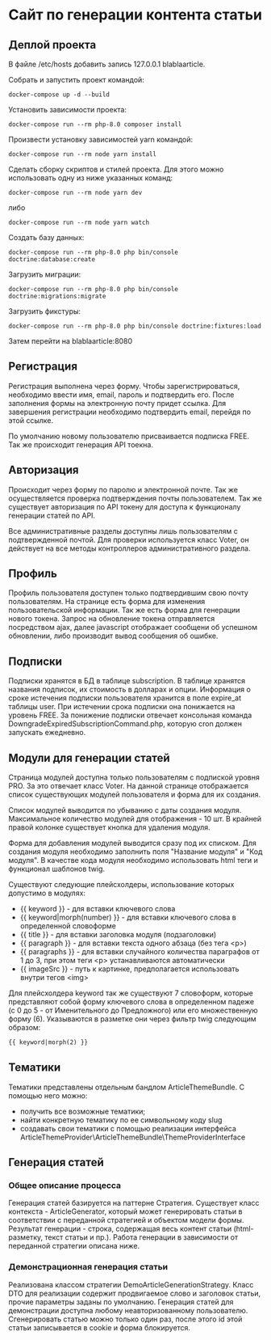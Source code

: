 # Сайт по генерации контента статьи #

## Деплой проекта ##

В файле /etc/hosts добавить запись 127.0.0.1 blablaarticle.

Собрать и запустить проект командой:
```shell
docker-compose up -d --build
```
Установить зависимости проекта:

```shell
docker-compose run --rm php-8.0 composer install
```

Произвести установку зависимостей yarn командой:
```shell
docker-compose run --rm node yarn install
```

Сделать сборку скриптов и стилей проекта. Для этого можно использовать одну из ниже указанных команд:
```shell
docker-compose run --rm node yarn dev
```
либо
```shell
docker-compose run --rm node yarn watch
```

Создать базу данных:
```shell
docker-compose run --rm php-8.0 php bin/console doctrine:database:create
```

Загрузить миграции:
```shell
docker-compose run --rm php-8.0 php bin/console doctrine:migrations:migrate
```

Загрузить фикстуры:
```shell
docker-compose run --rm php-8.0 php bin/console doctrine:fixtures:load
```

Затем перейти на blablaarticle:8080

## Регистрация ##

Регистрация выполнена через форму. Чтобы зарегистрироваться, необходимо ввести 
имя, email, пароль и подтвердить его. После заполнения формы на электронную почту 
придет ссылка. Для завершения регистрации необходимо подтвердить email, перейдя 
по этой ссылке.

По умолчанию новому пользователю присваивается подписка FREE. Так же происходит генерация 
API тоекна.

## Авторизация

Происходит через форму по паролю и электронной почте. Так же осуществляется проверка 
подтверждения почты пользователем. Так же существует авторизация по API токену для доступа 
к функционалу генерации статей по API.

Все административные разделы доступны лишь пользователям с подтвержденной почтой. Для 
проверки используется класс Voter, он действует на все методы контроллеров административного 
раздела.

## Профиль

Профиль пользователя доступен только подтвердившим свою почту пользователям. На странице
есть форма для изменения пользовательской информации. Так же есть форма для генерации нового 
токена. Запрос на обновление токена отправляется посредством ajax, далее javascript отображает
сообщени об успешном обновлении, либо производит вывод сообщения об ошибке.

## Подписки

Подписки хранятся в БД в таблице subscription. В таблице хранятся названия подписок,
их стоимость в долларах и опции. Информация о сроке истечения подписки пользователя хранится
в поле expire_at таблицы user. При истечении срока подписки она понижается на
уровень FREE. За понижение подписки отвечает консольная команда
DowngradeExpiredSubscriptionCommand.php, которую cron должен запускать ежедневно.

## Модули для генерации статей

Страница модулей доступна только пользователям с подпиской уровня PRO. За это отвечает класс Voter. 
На данной странице отображается список существующих модулей пользователя и форма для их создания.

Список модулей выводится по убыванию с даты создания модуля. Максимальное количество модулей для 
отображения - 10 шт. В крайней правой колонке существует кнопка для удаления модуля.

Форма для добавления модулей выводится сразу под их списком. Для создания модуля необходимо 
заполнить поля "Название модуля" и "Код модуля". В качестве кода модуля необходимо использовать 
html теги и функционал шаблонов twig. 

Существуют следующие плейсхолдеры, использование которых допустимо в модулях:
- {{ keyword }} - для вставки ключевого слова
- {{ keyword|morph(number) }} - для вставки ключевого слова в определенной словоформе
- {{ title }} - для вставки заголовка модуля (подзаголовки)
- {{ paragraph }} - для вставки текста одного абзаца (без тега \<p>)
- {{ paragraphs }} - для вставки случайного количества параграфов от 1 до 3, при этом 
теги \<p> устанавливаются автоматически
- {{ imageSrc }} - путь к картинке, предполагается использовать внутри тегов \<img>

Для плейсхолдера keyword так же существуют 7 словоформ, которые представляют собой форму ключевого 
слова в определенном падеже (с 0 до 5 - от Именительного до Предложного) или его множественную форму (6).
Указываются в разметке они через фильтр twig следующим образом:
```html
{{ keyword|morph(2) }}
```

## Тематики ##

Тематики представлены отдельным бандлом ArticleThemeBundle. С помощью него можно:
- получить все возможные тематики;
- найти конкретную тематику по ее символьному коду slug
- создавать свои тематики с помощью реализации интерфейса ArticleThemeProvider\ArticleThemeBundle\ThemeProviderInterface

## Генерация статей ##

### Общее описание процесса ###

Генерация статей базируется на паттерне Стратегия. Существует класс контекста - ArticleGenerator,
который может генерировать статьи в соответствии с переданной стратегией и объектом модели формы.
Результат генерации - строка, содержащая весь контент статьи (html-разметку, текст статьи и пр.). 
Работа генерации в зависимости от переданной стратегии описана ниже.

### Демонстрационная генерация статьи ###

Реализована классом стратегии DemoArticleGenerationStrategy. Класс DTO для реализации содержит
продвигаемое слово и заголовок статьи, прочие параметры заданы по умолчанию. 
Генерация статей для демонстрации доступна любому неавторизованному пользователю.
Сгенерировать статью можно только один раз, после этого id этой статьи записывается в cookie
и форма блокируется.

